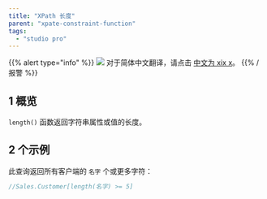```yaml
---
title: "XPath 长度"
parent: "xpate-constraint-function"
tags:
  - "studio pro"
---
```


{{% alert type="info" %}}
<img src="attachments/chinese-translation/china.png" style="display: inline-block; margin: 0" /> 对于简体中文翻译，请点击 [中文为 xix x](https://cdn.mendix.tencent-cloud.com/documentation/refguide8/xpath-length.pdf)。
{{% /报警 %}}

## 1 概览

`length()` 函数返回字符串属性或值的长度。

## 2 个示例

此查询返回所有客户端的 `名字` 个或更多字符：

```java
//Sales.Customer[length(名字) >= 5]
```

